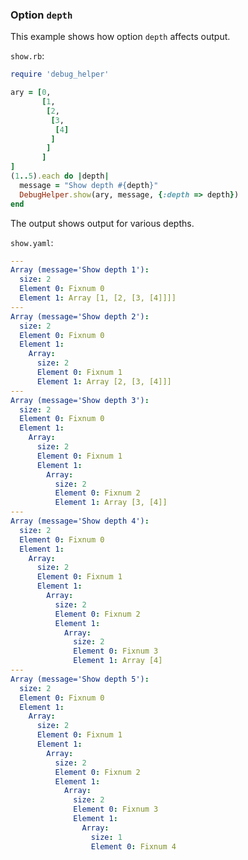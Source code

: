 ### Option ```depth```

This example shows how option ```depth``` affects output.

```show.rb```:
```ruby
require 'debug_helper'

ary = [0,
       [1,
        [2,
         [3,
          [4]
         ]
        ]
       ]
]
(1..5).each do |depth|
  message = "Show depth #{depth}"
  DebugHelper.show(ary, message, {:depth => depth})
end
```

The output shows output for various depths.

```show.yaml```:
```yaml
---
Array (message='Show depth 1'):
  size: 2
  Element 0: Fixnum 0
  Element 1: Array [1, [2, [3, [4]]]]
---
Array (message='Show depth 2'):
  size: 2
  Element 0: Fixnum 0
  Element 1:
    Array:
      size: 2
      Element 0: Fixnum 1
      Element 1: Array [2, [3, [4]]]
---
Array (message='Show depth 3'):
  size: 2
  Element 0: Fixnum 0
  Element 1:
    Array:
      size: 2
      Element 0: Fixnum 1
      Element 1:
        Array:
          size: 2
          Element 0: Fixnum 2
          Element 1: Array [3, [4]]
---
Array (message='Show depth 4'):
  size: 2
  Element 0: Fixnum 0
  Element 1:
    Array:
      size: 2
      Element 0: Fixnum 1
      Element 1:
        Array:
          size: 2
          Element 0: Fixnum 2
          Element 1:
            Array:
              size: 2
              Element 0: Fixnum 3
              Element 1: Array [4]
---
Array (message='Show depth 5'):
  size: 2
  Element 0: Fixnum 0
  Element 1:
    Array:
      size: 2
      Element 0: Fixnum 1
      Element 1:
        Array:
          size: 2
          Element 0: Fixnum 2
          Element 1:
            Array:
              size: 2
              Element 0: Fixnum 3
              Element 1:
                Array:
                  size: 1
                  Element 0: Fixnum 4
```

